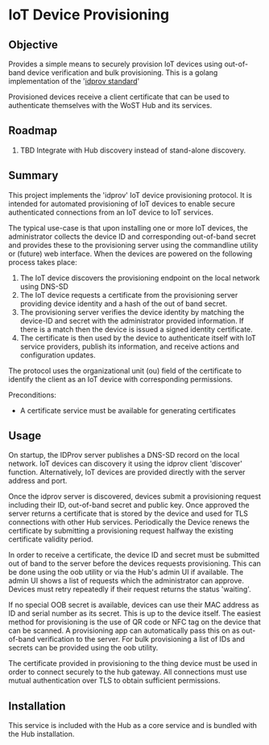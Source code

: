 # IoT Device Provisioning

## Objective

Provides a simple means to securely provision IoT devices using out-of-band device verification and
bulk provisioning. This is a golang implementation of
the '[idprov standard](https://github.com/wostzone/idprov-standard)'

Provisioned devices receive a client certificate that can be used to authenticate themselves
with the WoST Hub and its services.

## Roadmap

1. TBD Integrate with Hub discovery instead of stand-alone discovery. 

## Summary 

This project implements the 'idprov' IoT device provisioning protocol. It is intended for automated provisioning of IoT devices to enable secure authenticated connections from an IoT device to IoT services.

The typical use-case is that upon installing one or more IoT devices, the administrator collects the
device ID and corresponding out-of-band secret and provides these to the provisioning server using
the commandline utility or (future) web interface. When the devices are powered on the following
process takes place:

1. The IoT device discovers the provisioning endpoint on the local network using DNS-SD 
2. The IoT device requests a certificate from the provisioning server providing device identity and
   a hash of the out of band secret.
3. The provisioning server verifies the device identity by matching the device-ID and secret with
   the administrator provided information. If there is a match then the device is issued a signed
   identity certificate.
4. The certificate is then used by the device to authenticate itself with IoT service providers,
   publish its information, and receive actions and configuration updates.

The protocol uses the organizational unit (ou) field of the certificate to identify the client as an IoT device with corresponding permissions.


Preconditions:
* A certificate service must be available for generating certificates 


## Usage

On startup, the IDProv server publishes a DNS-SD record on the local network. IoT devices can
discovery it using the idprov client 'discover' function. Alternatively, IoT devices are provided
directly with the server address and port.

Once the idprov server is discovered, devices submit a provisioning request including their ID, out-of-band secret and public key. Once approved the server returns a certificate that is stored by the device and used for TLS connections with other Hub services. Periodically the Device renews the certificate by submitting a provisioning request halfway the existing certificate validity period.

In order to receive a certificate, the device ID and secret must be submitted out of band to the server before the devices requests provisioning. This can be done using the oob utility or via the Hub's admin UI if available. The admin UI shows a list of requests which the administrator can approve. Devices must retry repeatedly if their request returns the status 'waiting'.

If no special OOB secret is available, devices can use their MAC address as ID and serial number as its secret. This is up to the device itself. The easiest method for provisioning is the use of QR code or NFC tag on the device that can be scanned. A provisioning app can automatically pass this on as out-of-band verification to the server. For bulk provisioning a list of IDs and secrets can be provided using the oob utility.

The certificate provided in provisioning to the thing device must be used in order to connect securely to the hub gateway. All connections must use mutual authentication over TLS to obtain sufficient permissions.

## Installation

This service is included with the Hub as a core service and is bundled with the Hub installation.
